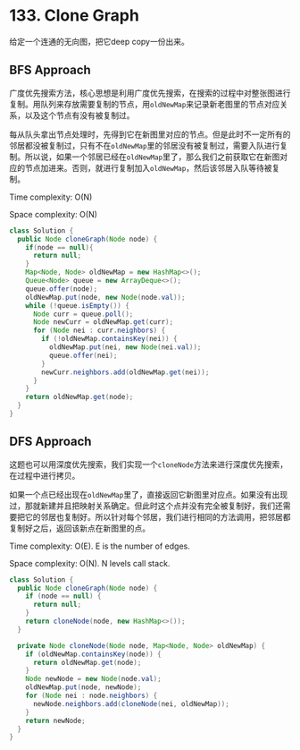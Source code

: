 # 133. Clone Graph

给定一个连通的无向图，把它deep copy一份出来。

## BFS Approach

广度优先搜索方法，核心思想是利用广度优先搜索，在搜索的过程中对整张图进行复制。用队列来存放需要复制的节点，用`oldNewMap`来记录新老图里的节点对应关系，以及这个节点有没有被复制过。

每从队头拿出节点处理时，先得到它在新图里对应的节点。但是此时不一定所有的邻居都没被复制过，只有不在`oldNewMap`里的邻居没有被复制过，需要入队进行复制。所以说，如果一个邻居已经在`oldNewMap`里了，那么我们之前获取它在新图对应的节点加进来。否则，就进行复制加入`oldNewMap`，然后该邻居入队等待被复制。

Time complexity: O(N)

Space complexity: O(N)

```java
class Solution {
  public Node cloneGraph(Node node) {
    if(node == null){
      return null;
    }
    Map<Node, Node> oldNewMap = new HashMap<>();
    Queue<Node> queue = new ArrayDeque<>();
    queue.offer(node);
    oldNewMap.put(node, new Node(node.val));
    while (!queue.isEmpty()) {
      Node curr = queue.poll();
      Node newCurr = oldNewMap.get(curr);
      for (Node nei : curr.neighbors) {
        if (!oldNewMap.containsKey(nei)) {
          oldNewMap.put(nei, new Node(nei.val));
          queue.offer(nei);
        }
        newCurr.neighbors.add(oldNewMap.get(nei));
      }
    }
    return oldNewMap.get(node);
  }
}
```

## DFS Approach

这题也可以用深度优先搜索，我们实现一个`cloneNode`方法来进行深度优先搜索，在过程中进行拷贝。

如果一个点已经出现在`oldNewMap`里了，直接返回它新图里对应点。如果没有出现过，那就新建并且把映射关系确定。但此时这个点并没有完全被复制好，我们还需要把它的邻居也复制好。所以针对每个邻居，我们进行相同的方法调用，把邻居都复制好之后，返回该新点在新图里的点。

Time complexity: O(E). E is the number of edges.

Space complexity: O(N). N levels call stack.

```java
class Solution {
  public Node cloneGraph(Node node) {
    if (node == null) {
      return null;
    }
    return cloneNode(node, new HashMap<>());
  }

  private Node cloneNode(Node node, Map<Node, Node> oldNewMap) {
    if (oldNewMap.containsKey(node)) {
      return oldNewMap.get(node);
    }
    Node newNode = new Node(node.val);
    oldNewMap.put(node, newNode);
    for (Node nei : node.neighbors) {
      newNode.neighbors.add(cloneNode(nei, oldNewMap));
    }
    return newNode;
  }
}
```